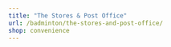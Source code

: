 ```yaml
---
title: "The Stores & Post Office"
url: /badminton/the-stores-and-post-office/
shop: convenience
---
```

